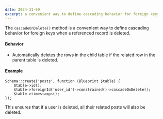 ```yaml
---
date: 2024-11-09
excerpt: a convenient way to define cascading behavior for foreign keys when a referenced record is deleted
---
```

The `cascadeOnDelete()` method is a convenient way to define cascading behavior for foreign keys when a referenced record is deleted.

#### Behavior

- Automatically deletes the rows in the child table if the related row in the parent table is deleted.

#### Example

```
Schema::create('posts', function (Blueprint $table) {
    $table->id();
    $table->foreignId('user_id')->constrained()->cascadeOnDelete();
    $table->timestamps();
});
```

This ensures that if a user is deleted, all their related posts will also be deleted.

